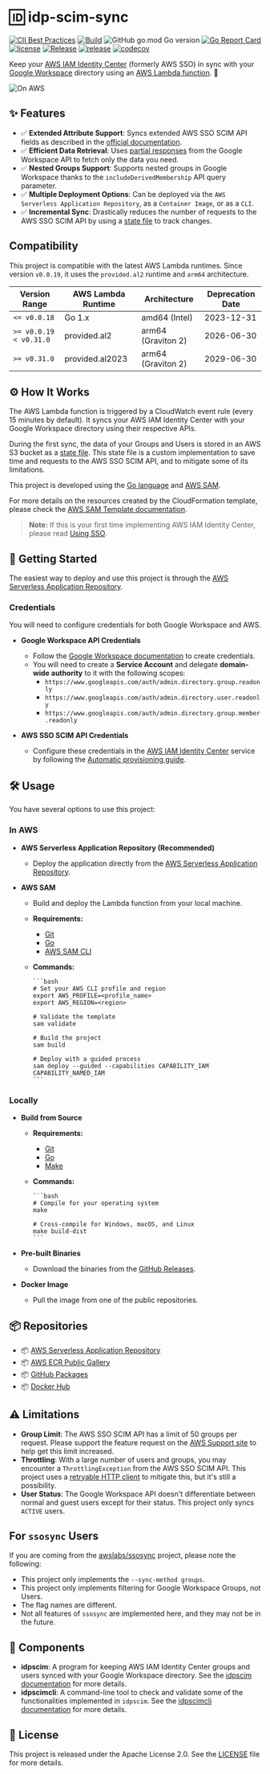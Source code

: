 # 🆔 idp-scim-sync

[![CII Best Practices](https://bestpractices.coreinfrastructure.org/projects/5348/badge)](https://bestpractices.coreinfrastructure.org/projects/5348)
[![Build](https://github.com/slashdevops/idp-scim-sync/actions/workflows/build.yml/badge.svg)](https://github.com/slashdevops/idp-scim-sync/actions/workflows/build.yml)
![GitHub go.mod Go version](https://img.shields.io/github/go-mod/go-version/slashdevops/idp-scim-sync?style=plastic)
[![Go Report Card](https://goreportcard.com/badge/github.com/slashdevops/idp-scim-sync)](https://goreportcard.com/report/github.com/slashdevops/idp-scim-sync)
[![license](https://img.shields.io/github/license/slashdevops/idp-scim-sync.svg)](https://github.com/slashdevops/idp-scim-sync/blob/main/LICENSE)
[![Release](https://github.com/slashdevops/idp-scim-sync/actions/workflows/release.yml/badge.svg)](https://github.com/slashdevops/idp-scim-sync/actions/workflows/release.yml)
[![release](https://img.shields.io/github/release/slashdevops/idp-scim-sync/all.svg)](https://github.com/slashdevops/idp-scim-sync/releases)
[![codecov](https://codecov.io/gh/slashdevops/idp-scim-sync/branch/main/graph/badge.svg?token=H72NWJGHZ0)](https://codecov.io/gh/slashdevops/idp-scim-sync)

Keep your [AWS IAM Identity Center](https://aws.amazon.com/iam/identity-center/) (formerly AWS SSO) in sync with your [Google Workspace](https://workspace.google.com/) directory using an [AWS Lambda function](https://aws.amazon.com/lambda/). 🚀

![On AWS](https://raw.githubusercontent.com/slashdevops/idp-scim-sync/main/docs/images/diagrams/ipd-scim-sync.drawio.png)

## ✨ Features

* ✅ **Extended Attribute Support**: Syncs extended AWS SSO SCIM API fields as described in the [official documentation](https://docs.aws.amazon.com/singlesignon/latest/developerguide/limitations.html).
* ✅ **Efficient Data Retrieval**: Uses [partial responses](https://cloud.google.com/storage/docs/json_api#partial-response) from the Google Workspace API to fetch only the data you need.
* ✅ **Nested Groups Support**: Supports nested groups in Google Workspace thanks to the `includeDerivedMembership` API query parameter.
* ✅ **Multiple Deployment Options**: Can be deployed via the `AWS Serverless Application Repository`, as a `Container Image`, or as a `CLI`.
* ✅ **Incremental Sync**: Drastically reduces the number of requests to the AWS SSO SCIM API by using a [state file](docs/State-File-example.md) to track changes.

## Compatibility

This project is compatible with the latest AWS Lambda runtimes. Since version `v0.0.19`, it uses the `provided.al2` runtime and `arm64` architecture.

| Version Range        | AWS Lambda Runtime | Architecture       | Deprecation Date |
| -------------------- | ------------------ | ------------------ | ---------------- |
| `<= v0.0.18`         | Go 1.x             | amd64 (Intel)      | 2023-12-31       |
| `>= v0.0.19 < v0.31.0` | provided.al2       | arm64 (Graviton 2) | 2026-06-30       |
| `>= v0.31.0`         | provided.al2023    | arm64 (Graviton 2) | 2029-06-30       |

## ⚙️ How It Works

The AWS Lambda function is triggered by a CloudWatch event rule (every 15 minutes by default). It syncs your AWS IAM Identity Center with your Google Workspace directory using their respective APIs.

During the first sync, the data of your Groups and Users is stored in an AWS S3 bucket as a [state file](docs/State-File-example.md). This state file is a custom implementation to save time and requests to the AWS SSO SCIM API, and to mitigate some of its limitations.

This project is developed using the [Go language](https://go.dev/) and [AWS SAM](https://docs.aws.amazon.com/serverless-application-model/latest/developerguide/sam-specification.html).

For more details on the resources created by the CloudFormation template, please check the [AWS SAM Template documentation](docs/AWS-SAM-Template.md).

> **Note:** If this is your first time implementing AWS IAM Identity Center, please read [Using SSO](docs/Using-SSO.md).

## 🚀 Getting Started

The easiest way to deploy and use this project is through the [AWS Serverless Application Repository](https://serverlessrepo.aws.amazon.com/applications/us-east-1/889836709304/idp-scim-sync).

### Credentials

You will need to configure credentials for both Google Workspace and AWS.

* **Google Workspace API Credentials**
  * Follow the [Google Workspace documentation](https://developers.google.com/workspace/guides/create-credentials) to create credentials.
  * You will need to create a **Service Account** and delegate **domain-wide authority** to it with the following scopes:
    * `https://www.googleapis.com/auth/admin.directory.group.readonly`
    * `https://www.googleapis.com/auth/admin.directory.user.readonly`
    * `https://www.googleapis.com/auth/admin.directory.group.member.readonly`

* **AWS SSO SCIM API Credentials**
  * Configure these credentials in the [AWS IAM Identity Center](https://aws.amazon.com/iam/identity-center/) service by following the [Automatic provisioning guide](https://docs.aws.amazon.com/singlesignon/latest/userguide/provision-automatically.html).

## 🛠️ Usage

You have several options to use this project:

### In AWS

* **AWS Serverless Application Repository (Recommended)**
  * Deploy the application directly from the [AWS Serverless Application Repository](https://serverlessrepo.aws.amazon.com/applications/us-east-1/889836709304/idp-scim-sync).

* **AWS SAM**
  * Build and deploy the Lambda function from your local machine.
  * **Requirements:**
    * [Git](https://git-scm.com/)
    * [Go](https://go.dev/learn/)
    * [AWS SAM CLI](https://docs.aws.amazon.com/serverless-application-model/latest/developerguide/serverless-sam-cli-install.html)
  * **Commands:**

        ```bash
        # Set your AWS CLI profile and region
        export AWS_PROFILE=<profile_name>
        export AWS_REGION=<region>

        # Validate the template
        sam validate

        # Build the project
        sam build

        # Deploy with a guided process
        sam deploy --guided --capabilities CAPABILITY_IAM CAPABILITY_NAMED_IAM
        ```

### Locally

* **Build from Source**
  * **Requirements:**
    * [Git](https://git-scm.com/)
    * [Go](https://go.dev/learn/)
    * [Make](https://www.gnu.org/software/make/)
  * **Commands:**

        ```bash
        # Compile for your operating system
        make

        # Cross-compile for Windows, macOS, and Linux
        make build-dist
        ```

* **Pre-built Binaries**
  * Download the binaries from the [GitHub Releases](https://github.com/slashdevops/idp-scim-sync/releases).

* **Docker Image**
  * Pull the image from one of the public repositories.

## 📦 Repositories

* 📦 [AWS Serverless Application Repository](https://serverlessrepo.aws.amazon.com/applications/us-east-1/889836709304/idp-scim-sync)
* 📦 [AWS ECR Public Gallery](https://gallery.ecr.aws/l2n7y5s7/slashdevops/idp-scim-sync)
* 📦 [GitHub Packages](https://github.com/slashdevops/idp-scim-sync/pkgs/container/idp-scim-sync)
* 📦 [Docker Hub](https://hub.docker.com/r/slashdevops/idp-scim-sync)

## ⚠️ Limitations

* **Group Limit**: The AWS SSO SCIM API has a limit of 50 groups per request. Please support the feature request on the [AWS Support site](https://repost.aws/questions/QUqqnVkIo_SYyF_SlX5LcUjg/aws-sso-scim-api-pagination-for-methods) to help get this limit increased.
* **Throttling**: With a large number of users and groups, you may encounter a `ThrottlingException` from the AWS SSO SCIM API. This project uses a [retryable HTTP client](https://github.com/hashicorp/go-retryablehttp) to mitigate this, but it's still a possibility.
* **User Status**: The Google Workspace API doesn't differentiate between normal and guest users except for their status. This project only syncs `ACTIVE` users.

## For `ssosync` Users

If you are coming from the [awslabs/ssosync](https://github.com/awslabs/ssosync) project, please note the following:

* This project only implements the `--sync-method groups`.
* This project only implements filtering for Google Workspace Groups, not Users.
* The flag names are different.
* Not all features of `ssosync` are implemented here, and they may not be in the future.

## 🧩 Components

* **idpscim**: A program for keeping AWS IAM Identity Center groups and users synced with your Google Workspace directory. See the [idpscim documentation](docs/idpscim.md) for more details.
* **idpscimcli**: A command-line tool to check and validate some of the functionalities implemented in `idpscim`. See the [idpscimcli documentation](docs/idpscimcli.md) for more details.

## 📄 License

This project is released under the Apache License 2.0. See the [LICENSE](LICENSE) file for more details.
